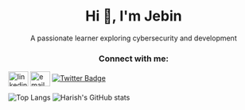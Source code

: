 <h1 align="center">Hi 👋, I'm Jebin</h1>
<p align="center">A passionate learner exploring cybersecurity and development</p>

<h3 align="center">Connect with me:</h3>
<p>
  <a href="https://linkedin.com/in/jebin-r" target="blank"><img align="center" src="https://cdn.jsdelivr.net/gh/devicons/devicon/icons/linkedin/linkedin-original.svg" alt="linkedin" height="30" width="40" /></a>
  <a href="mailto:jebin11jebin@gmail.com" target="blank"><img align="center" src="https://upload.wikimedia.org/wikipedia/commons/4/4e/Gmail_Icon.png" alt="email" height="30" width="40" /></a>
  <a href="https://twitter.com/j_eb_in_" target="blank"><img src="https://img.shields.io/badge/Twitter-1DA1F2?logo=twitter&logoColor=white&style=for-the-badge" alt="Twitter Badge"/></a>
</p>

![Top Langs](https://github-readme-stats.vercel.app/api/top-langs/?username=jebin71&layout=compact)
![Harish's GitHub stats](https://github-readme-stats.vercel.app/api?username=jebin71&show_icons=true)

